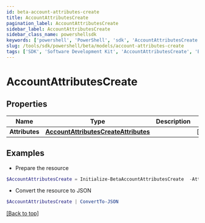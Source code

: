 ```yaml
---
id: beta-account-attributes-create
title: AccountAttributesCreate
pagination_label: AccountAttributesCreate
sidebar_label: AccountAttributesCreate
sidebar_class_name: powershellsdk
keywords: ['powershell', 'PowerShell', 'sdk', 'AccountAttributesCreate', 'BetaAccountAttributesCreate'] 
slug: /tools/sdk/powershell/beta/models/account-attributes-create
tags: ['SDK', 'Software Development Kit', 'AccountAttributesCreate', 'BetaAccountAttributesCreate']
---
```



# AccountAttributesCreate

## Properties

Name | Type | Description | Notes
------------ | ------------- | ------------- | -------------
**Attributes** | [**AccountAttributesCreateAttributes**](account-attributes-create-attributes) |  | [required]

## Examples

- Prepare the resource
```powershell
$AccountAttributesCreate = Initialize-BetaAccountAttributesCreate  -Attributes null
```

- Convert the resource to JSON
```powershell
$AccountAttributesCreate | ConvertTo-JSON
```


[[Back to top]](#) 

